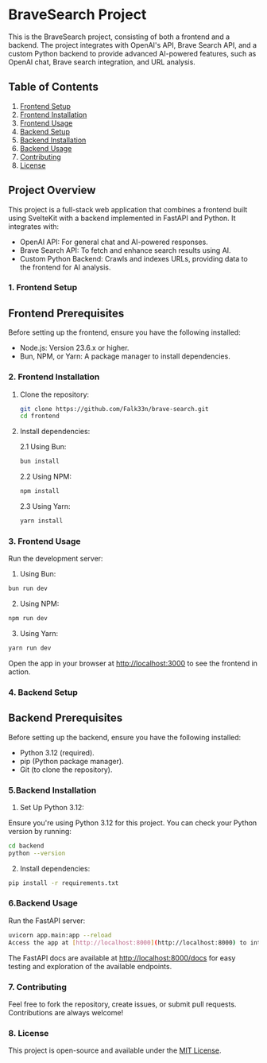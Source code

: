 # BraveSearch Project

This is the BraveSearch project, consisting of both a frontend and a backend. The project integrates with OpenAI's API, Brave Search API, and a custom Python backend to provide advanced AI-powered features, such as OpenAI chat, Brave search integration, and URL analysis.

## Table of Contents

1. [Frontend Setup](#1-frontend-setup)
2. [Frontend Installation](#2-frontend-installation)
3. [Frontend Usage](#3-frontend-usage)
4. [Backend Setup](#4-backend-setup)
5. [Backend Installation](#5-backend-installation)
6. [Backend Usage](#6-backend-usage)
7. [Contributing](#7-contributing)
8. [License](#8-license)

## Project Overview

This project is a full-stack web application that combines a frontend built using SvelteKit with a backend implemented in FastAPI and Python. It integrates with:

- OpenAI API: For general chat and AI-powered responses.
- Brave Search API: To fetch and enhance search results using AI.
- Custom Python Backend: Crawls and indexes URLs, providing data to the frontend for AI analysis.

### 1. Frontend Setup

## Frontend Prerequisites

Before setting up the frontend, ensure you have the following installed:

- Node.js: Version 23.6.x or higher.
- Bun, NPM, or Yarn: A package manager to install dependencies.

### 2. Frontend Installation

1. Clone the repository:

   ```bash
   git clone https://github.com/Falk33n/brave-search.git
   cd frontend
   ```

2. Install dependencies:

   2.1 Using Bun:

   ```bash
   bun install
   ```

   2.2 Using NPM:

   ```bash
   npm install
   ```

   2.3 Using Yarn:

   ```bash
   yarn install
   ```

### 3. Frontend Usage

Run the development server:

1. Using Bun:

```bash
bun run dev
```

2. Using NPM:

```bash
npm run dev
```

3. Using Yarn:

```bash
yarn run dev
```

Open the app in your browser at [http://localhost:3000](http://localhost:3000) to see the frontend in action.

### 4. Backend Setup

## Backend Prerequisites

Before setting up the backend, ensure you have the following installed:

- Python 3.12 (required).
- pip (Python package manager).
- Git (to clone the repository).

### 5.Backend Installation

1. Set Up Python 3.12:

Ensure you're using Python 3.12 for this project. You can check your Python version by running:

```bash
cd backend
python --version
```

2. Install dependencies:

```bash
pip install -r requirements.txt
```

### 6.Backend Usage

Run the FastAPI server:

```bash
uvicorn app.main:app --reload
Access the app at [http://localhost:8000](http://localhost:8000) to interact with the API.
```

The FastAPI docs are available at [http://localhost:8000/docs](http://localhost:8000/docs) for easy testing and exploration of the available endpoints.

### 7. Contributing

Feel free to fork the repository, create issues, or submit pull requests. Contributions are always welcome!

### 8. License

This project is open-source and available under the [MIT License](https://opensource.org/licenses/MIT).
